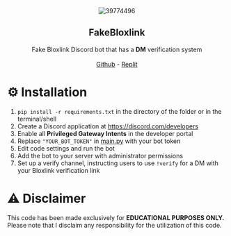 <div align="center">
  <img src="https://github.com/Severitylol/FakeBloxlink/assets/146803465/f356ed6d-3be2-4a8e-8dc8-c4508820ec6a" alt="39774496">
</div>

<h2 align="center">FakeBloxlink</h2>
<p align="center">
  Fake Bloxlink Discord bot that has a <b>DM</b> verification system
  <br />
  <br />
  <a href="https://github.com/Severitylol/FakeBloxlink.git" target="_blank">Github</a>
  -
  <a href="https://replit.com/@severitylol16/FakeBloxlink" target="_blank">Replit</a>
</p>
</div>

# ⚙️ Installation
1. ```pip install -r requirements.txt``` in the directory of the folder or in the terminal/shell
2. Create a Discord application at https://discord.com/developers
3. Enable all **Privileged Gateway Intents** in the developer portal
4. Replace `"YOUR_BOT_TOKEN"` in [main.py](https://github.com/Severitylol/FakeBloxlink/blob/main/main.py) with your bot token
5. Edit code settings and run the bot
6. Add the bot to your server with administrator permissions
7. Set up a verify channel, instructing users to use `!verify` for a DM with your Bloxlink verification link

# ⚠️ Disclaimer
This code has been made exclusively for **EDUCATIONAL PURPOSES ONLY.** Please note that I disclaim any responsibility for the utilization of this code.
